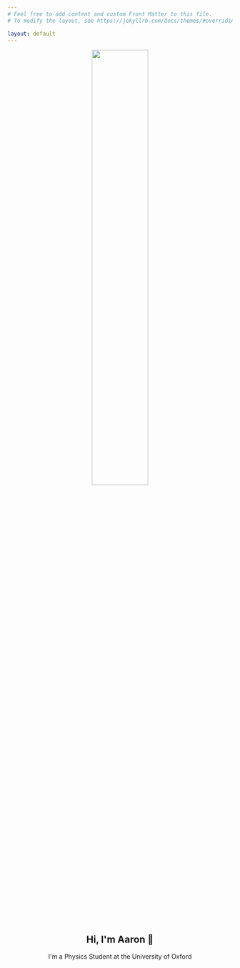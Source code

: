 ```yaml
---
# Feel free to add content and custom Front Matter to this file.
# To modify the layout, see https://jekyllrb.com/docs/themes/#overriding-theme-defaults

layout: default
---
```

<center>
  <img src="https://a5v.github.io/personal-website/assets/images/profile_pic.png" style="width:50%;"/>
  <h2>
    Hi, I'm Aaron 👋
  </h2>
  I'm a Physics Student at the University of Oxford
</center>

<!-- Some other links:
- [LinkedIn](https://www.linkedin.com/in/aaron-vitarana/)
- [GitHub](https://github.com/a5v)
- [Kaggle](https://www.kaggle.com/maxpower742) -->
